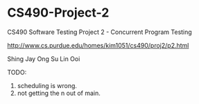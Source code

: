 CS490-Project-2
===============

CS490 Software Testing Project 2 - Concurrent Program Testing

http://www.cs.purdue.edu/homes/kim1051/cs490/proj2/p2.html

Shing Jay Ong
Su Lin Ooi

TODO:
1. scheduling is wrong.
2. not getting the n out of main.
